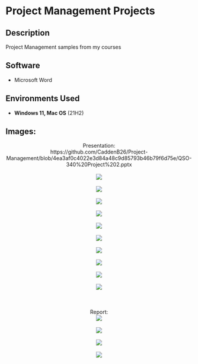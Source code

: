 <h1>Project Management Projects</h1>


<h2>Description</h2>
Project Management samples from my courses
<br />


<h2>Software</h2>

- Microsoft Word

<h2>Environments Used </h2>

- <b>Windows 11, Mac OS</b> (21H2)

<h2>Images:</h2>

<p align="center">
Presentation: <br/>
 <b></b>https://github.com/CaddenB26/Project-Management/blob/4ea3af0c4022e3d84a48c9d85793b46b79f6d75e/QSO-340%20Project%202.pptx
<br />
<br />
<img src="https://github.com/CaddenB26/Project-Management/blob/ac358c19a0488c47ccc88d18bad0c944d6ea3f6a/Project%20Management.png" />
<br />
<br />
<img src="https://github.com/CaddenB26/Project-Management/blob/ac358c19a0488c47ccc88d18bad0c944d6ea3f6a/Project%20Management1.png" />
<br />
<br />
<img src="https://github.com/CaddenB26/Project-Management/blob/ac358c19a0488c47ccc88d18bad0c944d6ea3f6a/Project%20Management2.png" />
<br />
<br />
<img src="https://github.com/CaddenB26/Project-Management/blob/ac358c19a0488c47ccc88d18bad0c944d6ea3f6a/Project%20Management3.png" />
<br />
<br />
<img src="https://github.com/CaddenB26/Project-Management/blob/ac358c19a0488c47ccc88d18bad0c944d6ea3f6a/Project%20Management4.png" />
<br />
<br />
<img src="https://github.com/CaddenB26/Project-Management/blob/ac358c19a0488c47ccc88d18bad0c944d6ea3f6a/Project%20Management5.png" />
<br />
<br />
<img src="https://github.com/CaddenB26/Project-Management/blob/ac358c19a0488c47ccc88d18bad0c944d6ea3f6a/Project%20Management6.png" />
<br />
<br />
 <img src="https://github.com/CaddenB26/Project-Management/blob/ac358c19a0488c47ccc88d18bad0c944d6ea3f6a/Project%20Management7.png" />
<br />
<br />
 <img src="https://github.com/CaddenB26/Project-Management/blob/ac358c19a0488c47ccc88d18bad0c944d6ea3f6a/Project%20Management8.png" />
<br />
<br />
<img src="https://github.com/CaddenB26/Project-Management/blob/ac358c19a0488c47ccc88d18bad0c944d6ea3f6a/Project%20Management9.png" />
<br />
<br />
<br />
<br />
Report: <br/>
<img src="https://github.com/CaddenB26/Project-Management/blob/67e96c08d41bcda7ebedfc82d8710f2872383dc7/Project%20Management%20Report.png" />
<br />
<br />
<img src="https://github.com/CaddenB26/Project-Management/blob/67e96c08d41bcda7ebedfc82d8710f2872383dc7/Project%20Management%20Report1.png" />
<br />
<br />
<img src="https://github.com/CaddenB26/Project-Management/blob/67e96c08d41bcda7ebedfc82d8710f2872383dc7/Project%20Management%20Report2.png" />
<br />
<br />
<img src="https://github.com/CaddenB26/Project-Management/blob/67e96c08d41bcda7ebedfc82d8710f2872383dc7/Project%20Management%20Report3.png" />
<br />
<br />
</p>
